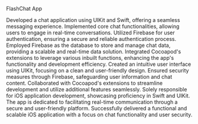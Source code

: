 
FlashChat App 

Developed a chat application using UIKit and Swift, offering a seamless messaging experience.
Implemented core chat functionalities, allowing users to engage in real-time conversations.
Utilized Firebase for user authentication, ensuring a secure and reliable authentication process.
Employed Firebase as the database to store and manage chat data, providing a scalable and real-time data solution.
Integrated Cocoapod's extensions to leverage various inbuilt functions, enhancing the app's functionality and development efficiency.
Created an intuitive user interface using UIKit, focusing on a clean and user-friendly design.
Ensured security measures through Firebase, safeguarding user information and chat content.
Collaborated with Cocoapod's extensions to streamline development and utilize additional features seamlessly.
Solely responsible for iOS application development, showcasing proficiency in Swift and UIKit.
The app is dedicated to facilitating real-time communication through a secure and user-friendly platform.
Successfully delivered a functional and scalable iOS application with a focus on chat functionality and user security.
